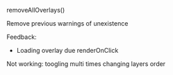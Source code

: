 removeAllOverlays()

Remove previous warnings of unexistence

Feedback:
- Loading overlay due renderOnClick

Not working:
toogling multi times changing layers order
